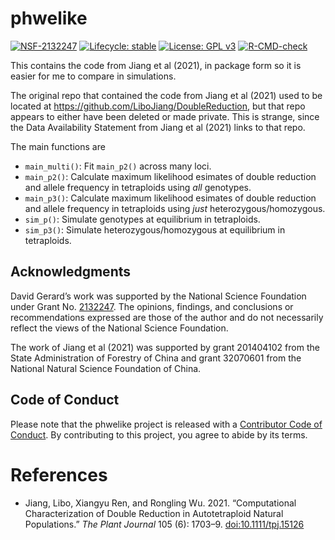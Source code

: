 
<!-- README.md is generated from README.Rmd. Please edit that file -->

# phwelike

<!-- badges: start -->

[![NSF-2132247](https://img.shields.io/badge/NSF-2132247-blue.svg)](https://nsf.gov/awardsearch/showAward?AWD_ID=2132247)
[![Lifecycle:
stable](https://img.shields.io/badge/lifecycle-stable-brightgreen.svg)](https://lifecycle.r-lib.org/articles/stages.html#stable)
[![License: GPL
v3](https://img.shields.io/badge/License-GPL%20v3-blue.svg)](https://www.gnu.org/licenses/gpl-3.0)
[![R-CMD-check](https://github.com/dcgerard/phwelike/workflows/R-CMD-check/badge.svg)](https://github.com/dcgerard/phwelike/actions)
<!-- badges: end -->

This contains the code from Jiang et al (2021), in package form so it is
easier for me to compare in simulations.

The original repo that contained the code from Jiang et al (2021) used
to be located at <https://github.com/LiboJiang/DoubleReduction>, but
that repo appears to either have been deleted or made private. This is
strange, since the Data Availability Statement from Jiang et al (2021)
links to that repo.

The main functions are

-   `main_multi()`: Fit `main_p2()` across many loci.
-   `main_p2()`: Calculate maximum likelihood esimates of double
    reduction and allele frequency in tetraploids using *all* genotypes.
-   `main_p3()`: Calculate maximum likelihood esimates of double
    reduction and allele frequency in tetraploids using *just*
    heterozygous/homozygous.
-   `sim_p()`: Simulate genotypes at equilibrium in tetraploids.
-   `sim_p3()`: Simulate heterozygous/homozygous at equilibrium in
    tetraploids.

## Acknowledgments

David Gerard’s work was supported by the National Science Foundation
under Grant
No. [2132247](https://www.nsf.gov/awardsearch/showAward?AWD_ID=2132247).
The opinions, findings, and conclusions or recommendations expressed are
those of the author and do not necessarily reflect the views of the
National Science Foundation.

The work of Jiang et al (2021) was supported by grant 201404102 from the
State Administration of Forestry of China and grant 32070601 from the
National Natural Science Foundation of China.

## Code of Conduct

Please note that the phwelike project is released with a [Contributor
Code of
Conduct](https://contributor-covenant.org/version/2/0/CODE_OF_CONDUCT.html).
By contributing to this project, you agree to abide by its terms.

# References

-   Jiang, Libo, Xiangyu Ren, and Rongling Wu. 2021. “Computational
    Characterization of Double Reduction in Autotetraploid Natural
    Populations.” *The Plant Journal* 105 (6): 1703–9.
    [doi:10.1111/tpj.15126](https://doi.org/10.1111/tpj.15126)
